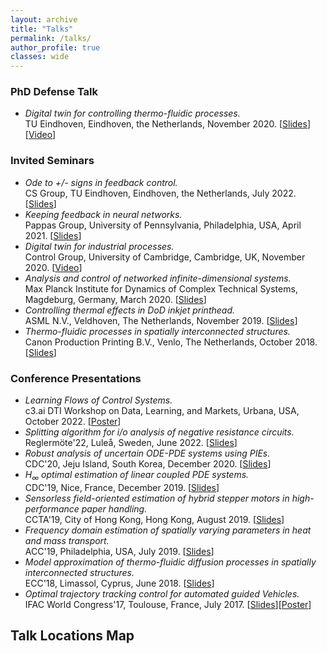 ```yaml
---
layout: archive
title: "Talks"
permalink: /talks/
author_profile: true
classes: wide
---
```


### PhD Defense Talk

- _Digital twin for controlling thermo-fluidic processes._\
  TU Eindhoven, Eindhoven, the Netherlands, November 2020. [[Slides](/files/Slides/Slides-phd.pdf)][[Video](https://www.youtube.com/watch?v=h9y8sntrbBI)]

### Invited Seminars

- _Ode to +/- signs in feedback control._\
  CS Group, TU Eindhoven, Eindhoven, the Netherlands, July 2022. [[Slides](/files/Slides/Slides-tue.pdf)]
- _Keeping feedback in neural networks._\
  Pappas Group, University of Pennsylvania, Philadelphia, USA, April 2021. [[Slides](/files/Slides/Slides-upenn.pdf)]
- _Digital twin for industrial processes._\
  Control Group, University of Cambridge, Cambridge, UK, November 2020. [[Video](https://www.youtube.com/watch?v=za0Q_whXYRI)]
- _Analysis and control of networked infinite-dimensional systems._\
  Max Planck Institute for Dynamics of Complex Technical Systems, Magdeburg, Germany, March 2020. [[Slides](/files/Slides/Slides-mpi.pdf)]
- _Controlling thermal effects in DoD inkjet printhead._\
  ASML N.V., Veldhoven, The Netherlands, November 2019. [[Slides](/files/Slides/Slides-thermQ.pdf)]
- _Thermo-fluidic processes in spatially interconnected structures._\
  Canon Production Printing B.V., Venlo, The Netherlands, October 2018. [[Slides](/files/Slides/Slides-cpp.pdf)]

### Conference Presentations

- _Learning Flows of Control Systems._\
  c3.ai DTI Workshop on Data, Learning, and Markets, Urbana, USA, October 2022. [[Poster](/files/Slides/DTI_Poster_Amritam_.pdf)]
- _Splitting algorithm for i/o analysis of negative resistance circuits._\
  Reglermöte'22, Luleå, Sweden, June 2022. [[Slides](/files/Slides/Slides-ltu.pdf)]
- _Robust analysis of uncertain ODE-PDE systems using PIEs._\
  CDC'20, Jeju Island, South Korea, December 2020. [[Slides](/files/Slides/Slides-jeju.pdf)]
- _$H_{\infty}$ optimal estimation of linear coupled PDE systems._\
  CDC'19, Nice, France, December 2019. [[Slides](/files/Slides/Slides-nice.pdf)]
- _Sensorless field-oriented estimation of hybrid stepper motors in high-performance paper handling._\
  CCTA'19, City of Hong Kong, Hong Kong, August 2019. [[Slides](/files/Slides/Slides-ccta.pdf)]
- _Frequency domain estimation of spatially varying parameters in heat and mass transport._\
  ACC'19, Philadelphia, USA, July 2019. [[Slides](/files/Slides/Slides-acc.pdf)]
- _Model approximation of thermo-fluidic diffusion processes in spatially interconnected structures._\
  ECC'18, Limassol, Cyprus, June 2018. [[Slides](/files/Slides/Slides-ecc.pdf)]
- _Optimal trajectory tracking control for automated guided Vehicles._\
  IFAC World Congress'17, Toulouse, France, July 2017. [[Slides](/files/Slides/Slides-ifac17.pdf)][[Poster](/files/Slides/Poster-ifac17.pdf)]

## Talk Locations Map

<div id="talk-map" style="height: 500px; width: 100%; margin: 20px 0;"></div>

<link rel="stylesheet" href="https://unpkg.com/leaflet@1.9.4/dist/leaflet.css" />
<script src="https://unpkg.com/leaflet@1.9.4/dist/leaflet.js"></script>

<script>
// Talk locations data
const talkLocations = [
    {
        name: "PhD Defense Talk",
        location: "TU Eindhoven, Eindhoven, the Netherlands",
        coords: [51.4416, 5.4697],
        date: "November 2020",
        type: "PhD Defense"
    },
    {
        name: "Ode to +/- signs in feedback control",
        location: "TU Eindhoven, Eindhoven, the Netherlands",
        coords: [51.4416, 5.4697],
        date: "July 2022",
        type: "Invited Seminar"
    },
    {
        name: "Keeping feedback in neural networks",
        location: "University of Pennsylvania, Philadelphia, USA",
        coords: [39.9526, -75.1652],
        date: "April 2021",
        type: "Invited Seminar"
    },
    {
        name: "Digital twin for industrial processes",
        location: "University of Cambridge, Cambridge, UK",
        coords: [52.2053, 0.1218],
        date: "November 2020",
        type: "Invited Seminar"
    },
    {
        name: "Analysis and control of networked infinite-dimensional systems",
        location: "Max Planck Institute, Magdeburg, Germany",
        coords: [52.1205, 11.6276],
        date: "March 2020",
        type: "Invited Seminar"
    },
    {
        name: "Controlling thermal effects in DoD inkjet printhead",
        location: "ASML N.V., Veldhoven, The Netherlands",
        coords: [51.4208, 5.4097],
        date: "November 2019",
        type: "Invited Seminar"
    },
    {
        name: "Thermo-fluidic processes in spatially interconnected structures",
        location: "Canon Production Printing B.V., Venlo, The Netherlands",
        coords: [51.3703, 6.1724],
        date: "October 2018",
        type: "Invited Seminar"
    },
    {
        name: "Learning Flows of Control Systems",
        location: "c3.ai DTI Workshop, Urbana, USA",
        coords: [40.1106, -88.2073],
        date: "October 2022",
        type: "Conference"
    },
    {
        name: "Splitting algorithm for i/o analysis of negative resistance circuits",
        location: "Reglermöte'22, Luleå, Sweden",
        coords: [65.5848, 22.1567],
        date: "June 2022",
        type: "Conference"
    },
    {
        name: "Robust analysis of uncertain ODE-PDE systems using PIEs",
        location: "CDC'20, Jeju Island, South Korea",
        coords: [33.4996, 126.5312],
        date: "December 2020",
        type: "Conference"
    },
    {
        name: "H∞ optimal estimation of linear coupled PDE systems",
        location: "CDC'19, Nice, France",
        coords: [43.7102, 7.2620],
        date: "December 2019",
        type: "Conference"
    },
    {
        name: "Sensorless field-oriented estimation of hybrid stepper motors",
        location: "CCTA'19, Hong Kong",
        coords: [22.3193, 114.1694],
        date: "August 2019",
        type: "Conference"
    },
    {
        name: "Frequency domain estimation of spatially varying parameters",
        location: "ACC'19, Philadelphia, USA",
        coords: [39.9526, -75.1652],
        date: "July 2019",
        type: "Conference"
    },
    {
        name: "Model approximation of thermo-fluidic diffusion processes",
        location: "ECC'18, Limassol, Cyprus",
        coords: [34.7071, 33.0226],
        date: "June 2018",
        type: "Conference"
    },
    {
        name: "Optimal trajectory tracking control for automated guided Vehicles",
        location: "IFAC World Congress'17, Toulouse, France",
        coords: [43.6047, 1.4442],
        date: "July 2017",
        type: "Conference"
    }
];

// Initialize map
const map = L.map('talk-map').setView([30, 0], 2);

// Add OpenStreetMap tiles
L.tileLayer('https://{s}.tile.openstreetmap.org/{z}/{x}/{y}.png', {
    attribution: '© OpenStreetMap contributors'
}).addTo(map);

// Color coding for different talk types
const colors = {
    'PhD Defense': '#e74c3c',
    'Invited Seminar': '#3498db',
    'Conference': '#2ecc71'
};

// Add markers for each talk location
talkLocations.forEach(talk => {
    const marker = L.marker(talk.coords).addTo(map);
    
    const popupContent = `
        <div style="min-width: 200px;">
            <h4 style="margin: 0 0 8px 0; color: #333;">${talk.name}</h4>
            <p style="margin: 4px 0; color: #666;"><strong>Location:</strong> ${talk.location}</p>
            <p style="margin: 4px 0; color: #666;"><strong>Date:</strong> ${talk.date}</p>
            <p style="margin: 4px 0; color: #666;"><strong>Type:</strong> ${talk.type}</p>
        </div>
    `;
    
    marker.bindPopup(popupContent);
    
    // Color code the markers
    const icon = L.divIcon({
        className: 'custom-div-icon',
        html: `<div style="background-color: ${colors[talk.type]}; width: 12px; height: 12px; border-radius: 50%; border: 2px solid white; box-shadow: 0 0 4px rgba(0,0,0,0.3);"></div>`,
        iconSize: [12, 12],
        iconAnchor: [6, 6]
    });
    
    marker.setIcon(icon);
});

// Add legend
const legend = L.control({position: 'bottomright'});
legend.onAdd = function(map) {
    const div = L.DomUtil.create('div', 'info legend');
    div.style.backgroundColor = 'white';
    div.style.padding = '10px';
    div.style.borderRadius = '5px';
    div.style.boxShadow = '0 0 10px rgba(0,0,0,0.1)';
    div.innerHTML = `
        <h4 style="margin: 0 0 8px 0;">Talk Types</h4>
        <div style="display: flex; align-items: center; margin: 4px 0;">
            <div style="background-color: ${colors['PhD Defense']}; width: 12px; height: 12px; border-radius: 50%; margin-right: 8px;"></div>
            <span>PhD Defense</span>
        </div>
        <div style="display: flex; align-items: center; margin: 4px 0;">
            <div style="background-color: ${colors['Invited Seminar']}; width: 12px; height: 12px; border-radius: 50%; margin-right: 8px;"></div>
            <span>Invited Seminar</span>
        </div>
        <div style="display: flex; align-items: center; margin: 4px 0;">
            <div style="background-color: ${colors['Conference']}; width: 12px; height: 12px; border-radius: 50%; margin-right: 8px;"></div>
            <span>Conference</span>
        </div>
    `;
    return div;
};
legend.addTo(map);
</script>
